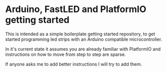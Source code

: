# Arduino, FastLED and PlatformIO getting started

This is intended as a simple boilerplate getting started repository, to get started programming led strips with an Arduino compatible microcontroller.

In it's current state it assumes you are already familiar with PlatformIO and instructions on how to move from step to step are sparse.

If anyone asks me to add better instructions I will try to add them.
